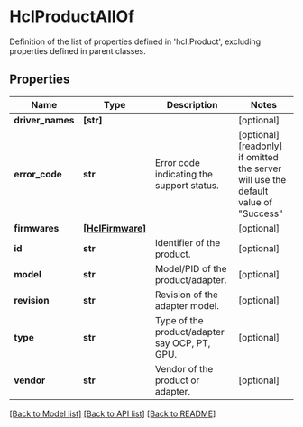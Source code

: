 # HclProductAllOf

Definition of the list of properties defined in 'hcl.Product', excluding properties defined in parent classes.
## Properties
Name | Type | Description | Notes
------------ | ------------- | ------------- | -------------
**driver_names** | **[str]** |  | [optional] 
**error_code** | **str** | Error code indicating the support status. | [optional] [readonly]  if omitted the server will use the default value of "Success"
**firmwares** | [**[HclFirmware]**](HclFirmware.md) |  | [optional] 
**id** | **str** | Identifier of the product. | [optional] 
**model** | **str** | Model/PID of the product/adapter. | [optional] 
**revision** | **str** | Revision of the adapter model. | [optional] 
**type** | **str** | Type of the product/adapter say OCP, PT, GPU. | [optional] 
**vendor** | **str** | Vendor of the product or adapter. | [optional] 

[[Back to Model list]](../README.md#documentation-for-models) [[Back to API list]](../README.md#documentation-for-api-endpoints) [[Back to README]](../README.md)


